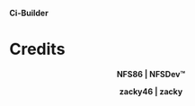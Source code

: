 **Ci-Builder**

# Credits

<b><p align="center">NFS86 | NFSDev™</p></b>

<b><p align="center">zacky46 | zacky</p></b>
